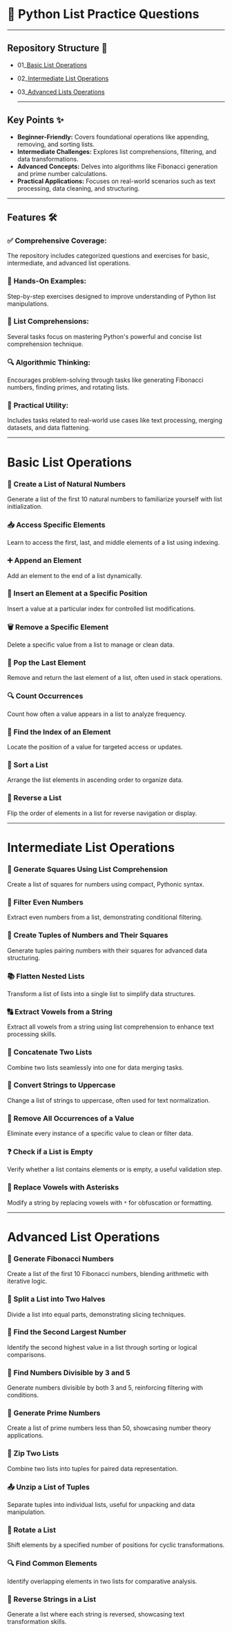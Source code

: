 # 📝 Python List Practice Questions  

---
## Repository Structure 📂
- 01_[Basic List Operations](https://github.com/Ahad-mirza/python-list/tree/main/01_Basic%20List%20Operations)
-  02_[Intermediate List Operations](https://github.com/Ahad-mirza/Python-List/tree/main/02_Intermediate%20list%20Operations)
- 03_[Advanced Lists Operations](https://github.com/Ahad-mirza/Python-List/tree/main/03_Advanced%20list%20Operations)

  ---
  
## **Key Points** ✨  

- **Beginner-Friendly:** Covers foundational operations like appending, removing, and sorting lists.  
- **Intermediate Challenges:** Explores list comprehensions, filtering, and data transformations.  
- **Advanced Concepts:** Delves into algorithms like Fibonacci generation and prime number calculations.  
- **Practical Applications:** Focuses on real-world scenarios such as text processing, data cleaning, and structuring.  

---

## **Features** 🛠️  

### ✅ **Comprehensive Coverage:**  
The repository includes categorized questions and exercises for basic, intermediate, and advanced list operations.  

### 🔄 **Hands-On Examples:**  
Step-by-step exercises designed to improve understanding of Python list manipulations.  

### 🚀 **List Comprehensions:**  
Several tasks focus on mastering Python's powerful and concise list comprehension technique.  

### 🔍 **Algorithmic Thinking:**  
Encourages problem-solving through tasks like generating Fibonacci numbers, finding primes, and rotating lists.  

### 🌟 **Practical Utility:**  
Includes tasks related to real-world use cases like text processing, merging datasets, and data flattening.  

---
# **Basic List Operations**  

### 🔢 Create a List of Natural Numbers  
Generate a list of the first 10 natural numbers to familiarize yourself with list initialization.  

### 📥 Access Specific Elements  
Learn to access the first, last, and middle elements of a list using indexing.  

### ➕ Append an Element  
Add an element to the end of a list dynamically.  

### 📌 Insert an Element at a Specific Position  
Insert a value at a particular index for controlled list modifications.  

### 🗑️ Remove a Specific Element  
Delete a specific value from a list to manage or clean data.  

### 🚮 Pop the Last Element  
Remove and return the last element of a list, often used in stack operations.  

### 🔍 Count Occurrences  
Count how often a value appears in a list to analyze frequency.  

### 📍 Find the Index of an Element  
Locate the position of a value for targeted access or updates.  

### 🔄 Sort a List  
Arrange the list elements in ascending order to organize data.  

### 🔄 Reverse a List  
Flip the order of elements in a list for reverse navigation or display.  

---

# **Intermediate List Operations**  

### 🧮 Generate Squares Using List Comprehension  
Create a list of squares for numbers using compact, Pythonic syntax.  

### 🔢 Filter Even Numbers  
Extract even numbers from a list, demonstrating conditional filtering.  

### 🔄 Create Tuples of Numbers and Their Squares  
Generate tuples pairing numbers with their squares for advanced data structuring.  

### 📚 Flatten Nested Lists  
Transform a list of lists into a single list to simplify data structures.  

### 🔠 Extract Vowels from a String  
Extract all vowels from a string using list comprehension to enhance text processing skills.  

### 🔗 Concatenate Two Lists  
Combine two lists seamlessly into one for data merging tasks.  

### 🔡 Convert Strings to Uppercase  
Change a list of strings to uppercase, often used for text normalization.  

### 🚫 Remove All Occurrences of a Value  
Eliminate every instance of a specific value to clean or filter data.  

### ❓ Check if a List is Empty  
Verify whether a list contains elements or is empty, a useful validation step.  

### 🌟 Replace Vowels with Asterisks  
Modify a string by replacing vowels with `*` for obfuscation or formatting.  

---

# **Advanced List Operations**  

### 🔢 Generate Fibonacci Numbers  
Create a list of the first 10 Fibonacci numbers, blending arithmetic with iterative logic.  

### 📄 Split a List into Two Halves  
Divide a list into equal parts, demonstrating slicing techniques.  

### 🥈 Find the Second Largest Number  
Identify the second highest value in a list through sorting or logical comparisons.  

### 🌟 Find Numbers Divisible by 3 and 5  
Generate numbers divisible by both 3 and 5, reinforcing filtering with conditions.  

### 🔢 Generate Prime Numbers  
Create a list of prime numbers less than 50, showcasing number theory applications.  

### 🔗 Zip Two Lists  
Combine two lists into tuples for paired data representation.  

### 📤 Unzip a List of Tuples  
Separate tuples into individual lists, useful for unpacking and data manipulation.  

### 🔄 Rotate a List  
Shift elements by a specified number of positions for cyclic transformations.  

### 🔍 Find Common Elements  
Identify overlapping elements in two lists for comparative analysis.  

### 🔄 Reverse Strings in a List  
Generate a list where each string is reversed, showcasing text transformation skills.  
